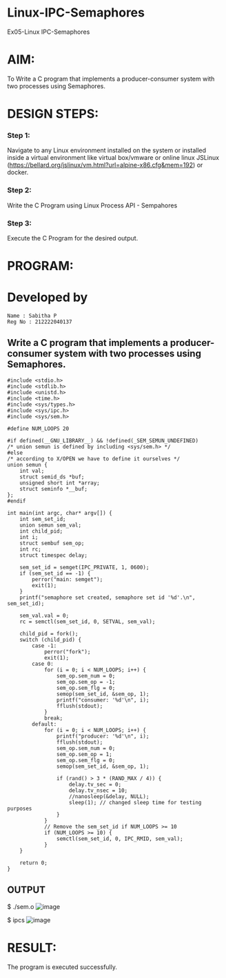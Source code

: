 # Linux-IPC-Semaphores
Ex05-Linux IPC-Semaphores

# AIM:
To Write a C program that implements a producer-consumer system with two processes using Semaphores.

# DESIGN STEPS:

### Step 1:

Navigate to any Linux environment installed on the system or installed inside a virtual environment like virtual box/vmware or online linux JSLinux (https://bellard.org/jslinux/vm.html?url=alpine-x86.cfg&mem=192) or docker.

### Step 2:

Write the C Program using Linux Process API - Sempahores

### Step 3:

Execute the C Program for the desired output. 

# PROGRAM:
# Developed by
```
Name : Sabitha P
Reg No : 212222040137
```

## Write a C program that implements a producer-consumer system with two processes using Semaphores.

```
#include <stdio.h>
#include <stdlib.h>
#include <unistd.h>
#include <time.h>
#include <sys/types.h>
#include <sys/ipc.h>
#include <sys/sem.h>

#define NUM_LOOPS 20

#if defined(__GNU_LIBRARY__) && !defined(_SEM_SEMUN_UNDEFINED)
/* union semun is defined by including <sys/sem.h> */
#else
/* according to X/OPEN we have to define it ourselves */
union semun {
    int val;
    struct semid_ds *buf;
    unsigned short int *array;
    struct seminfo *__buf;
};
#endif

int main(int argc, char* argv[]) {
    int sem_set_id;
    union semun sem_val;
    int child_pid;
    int i;
    struct sembuf sem_op;
    int rc;
    struct timespec delay;

    sem_set_id = semget(IPC_PRIVATE, 1, 0600);
    if (sem_set_id == -1) {
        perror("main: semget");
        exit(1);
    }
    printf("semaphore set created, semaphore set id '%d'.\n", sem_set_id);

    sem_val.val = 0;
    rc = semctl(sem_set_id, 0, SETVAL, sem_val);

    child_pid = fork();
    switch (child_pid) {
        case -1:
            perror("fork");
            exit(1);
        case 0:
            for (i = 0; i < NUM_LOOPS; i++) {
                sem_op.sem_num = 0;
                sem_op.sem_op = -1;
                sem_op.sem_flg = 0;
                semop(sem_set_id, &sem_op, 1);
                printf("consumer: '%d'\n", i);
                fflush(stdout);
            }
            break;
        default:
            for (i = 0; i < NUM_LOOPS; i++) {
                printf("producer: '%d'\n", i);
                fflush(stdout);
                sem_op.sem_num = 0;
                sem_op.sem_op = 1;
                sem_op.sem_flg = 0;
                semop(sem_set_id, &sem_op, 1);

                if (rand() > 3 * (RAND_MAX / 4)) {
                    delay.tv_sec = 0;
                    delay.tv_nsec = 10;
                    //nanosleep(&delay, NULL);
                    sleep(1); // changed sleep time for testing purposes
                }
            }
            // Remove the sem_set_id if NUM_LOOPS >= 10
            if (NUM_LOOPS >= 10) {
                semctl(sem_set_id, 0, IPC_RMID, sem_val);
            }
    }

    return 0;
}

```


## OUTPUT
$ ./sem.o 
![image](https://github.com/sabithapaulraj/Linux-IPC-Semaphores/assets/118343379/b220d09f-c174-4507-95fa-db874556b515)



$ ipcs
![image](https://github.com/sabithapaulraj/Linux-IPC-Semaphores/assets/118343379/b34426e9-2585-4627-b011-2afa5fbac95b)






# RESULT:
The program is executed successfully.
